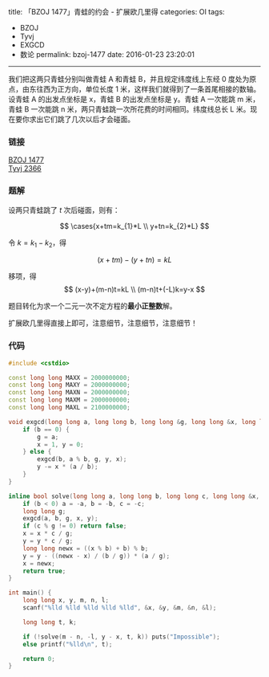 title: 「BZOJ 1477」青蛙的约会 - 扩展欧几里得
categories: OI
tags: 
  - BZOJ
  - Tyvj
  - EXGCD
  - 数论
permalink: bzoj-1477
date: 2016-01-23 23:20:01
---

我们把这两只青蛙分别叫做青蛙 A 和青蛙 B，并且规定纬度线上东经 0 度处为原点，由东往西为正方向，单位长度 1 米，这样我们就得到了一条首尾相接的数轴。设青蛙 A 的出发点坐标是 x，青蛙 B 的出发点坐标是 y。青蛙 A 一次能跳 m 米，青蛙 B 一次能跳 n 米，两只青蛙跳一次所花费的时间相同。纬度线总长 L 米。现在要你求出它们跳了几次以后才会碰面。

<!-- more -->

### 链接
[BZOJ 1477](http://www.lydsy.com/JudgeOnline/problem.php?id=1477)  
[Tyvj 2366](http://tyvj.cn/p/2366)

### 题解
设两只青蛙跳了 $t$ 次后碰面，则有：

$$ \cases{x+tm=k_{1}*L \\ y+tn=k_{2}*L} $$

令 $k=k_{1}-k_{2}$，得

$$ (x+tm)-(y+tn)=kL $$

移项，得
$$
(x-y)+(m-n)t=kL \\
(m-n)t+(-L)k=y-x
$$

题目转化为求一个二元一次不定方程的**最小正整数**解。

扩展欧几里得直接上即可，注意细节，注意细节，注意细节！

### 代码
```cpp
#include <cstdio>

const long long MAXX = 2000000000;
const long long MAXY = 2000000000;
const long long MAXN = 2000000000;
const long long MAXM = 2000000000;
const long long MAXL = 2100000000;

void exgcd(long long a, long long b, long long &g, long long &x, long long &y) {
	if (b == 0) {
		g = a;
		x = 1, y = 0;
	} else {
		exgcd(b, a % b, g, y, x);
		y -= x * (a / b);
	}
}

inline bool solve(long long a, long long b, long long c, long long &x, long long &y) {
	if (b < 0) a = -a, b = -b, c = -c;
	long long g;
	exgcd(a, b, g, x, y);
	if (c % g != 0) return false;
	x = x * c / g;
	y = y * c / g;
	long long newx = ((x % b) + b) % b;
	y = y - ((newx - x) / (b / g)) * (a / g);
	x = newx;
	return true;
}

int main() {
	long long x, y, m, n, l;
	scanf("%lld %lld %lld %lld %lld", &x, &y, &m, &n, &l);

	long long t, k;

	if (!solve(m - n, -l, y - x, t, k)) puts("Impossible");
	else printf("%lld\n", t);

	return 0;
}
```
